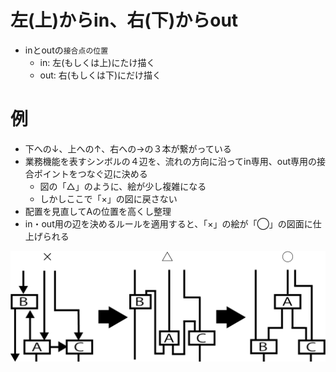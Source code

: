 # 左(上)からin、右(下)からout

* inとoutの`接合点の位置`
    * in: 左(もしくは上)にたけ描く
    * out: 右(もしくは下)にだけ描く

# 例

* 下への↓、上への↑、右への→の３本が繋がっている
* 業務機能を表すシンボルの４辺を、流れの方向に沿ってin専用、out専用の接合ポイントをつなぐ辺に決める
    * 図の「△」のように、絵が少し複雑になる
    * しかしここで「×」の図に戻さない
* 配置を見直してAの位置を高くし整理
* in・out用の辺を決めるルールを適用すると、「×」の絵が「◯」の図面に仕上げられる

![flow_00](image/flow_00.png)
